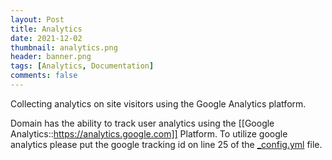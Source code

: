 ```yaml
---
layout: Post
title: Analytics
date: 2021-12-02
thumbnail: analytics.png
header: banner.png
tags: [Analytics, Documentation]
comments: false
---
```

Collecting analytics on site visitors using the Google Analytics platform.

Domain has the ability to track user analytics using the [[Google Analytics::https://analytics.google.com]] Platform. To utilize google analytics please put the google tracking id on line 25 of the
[_config.yml](https://github.com/Lumunix/Domain/blob/main/_config.yml) file.
